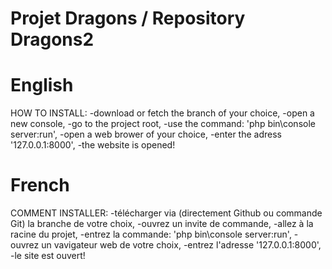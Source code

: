 # Projet Dragons / Repository Dragons2

# English
HOW TO INSTALL:
-download or fetch the branch of your choice,
-open a new console,
-go to the project root,
-use the command: 'php bin\console server:run',
-open a web brower of your choice,
-enter the adress '127.0.0.1:8000',
-the website is opened!

# French
COMMENT INSTALLER:
-télécharger via (directement Github ou commande Git) la branche de votre choix,
-ouvrez un invite de commande,
-allez à la racine du projet,
-entrez la commande: 'php bin\console server:run',
-ouvrez un vavigateur web de votre choix,
-entrez l'adresse '127.0.0.1:8000',
-le site est ouvert!
